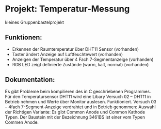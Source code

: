 # Projekt: Temperatur-Messung
kleines Gruppenbastelprojekt

## Funktionen: 
* Erkennen der Raumtemperatur über DHT11 Sensor (vorhanden)
* Taster ändert Anzeige auf Luftfeuchtewert (vorhanden)
* Anzeigen der Temperatur über 4 Fach 7-Segmentanzeige (vorhanden)
* RGB LED zeigt definierte Zustände (warm, kalt, normal) (vorhanden)
## Dokumentation:
Es gibt Probleme beim kompilieren des in C geschriebenen Programmes. Für den Temperatursensor DHT11 wird eine Libary 
Versuch 02 – DHT11 in Betrieb nehmen und Werte über Monitor auslesen. Funktioniert.
Versuch 03 – 4fach 7-Segment-Anzeige verdrahtet und in Betrieb genommen: Auswahl der Richtigen Variante:
Es gibt Common Anode und Common Kathode Typen. Der Baustein mit der Bezeichnung 3461BS ist einer vom Typen Commen Anode.
 

